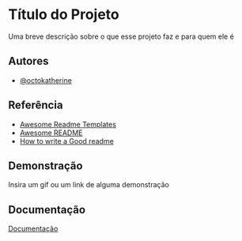 
# Título do Projeto

Uma breve descrição sobre o que esse projeto faz e para quem ele é




## Autores

- [@octokatherine](https://www.github.com/octokatherine)


## Referência

 - [Awesome Readme Templates](https://awesomeopensource.com/project/elangosundar/awesome-README-templates)
 - [Awesome README](https://github.com/matiassingers/awesome-readme)
 - [How to write a Good readme](https://bulldogjob.com/news/449-how-to-write-a-good-readme-for-your-github-project)


## Demonstração

Insira um gif ou um link de alguma demonstração


## Documentação

[Documentação](https://link-da-documentação)


